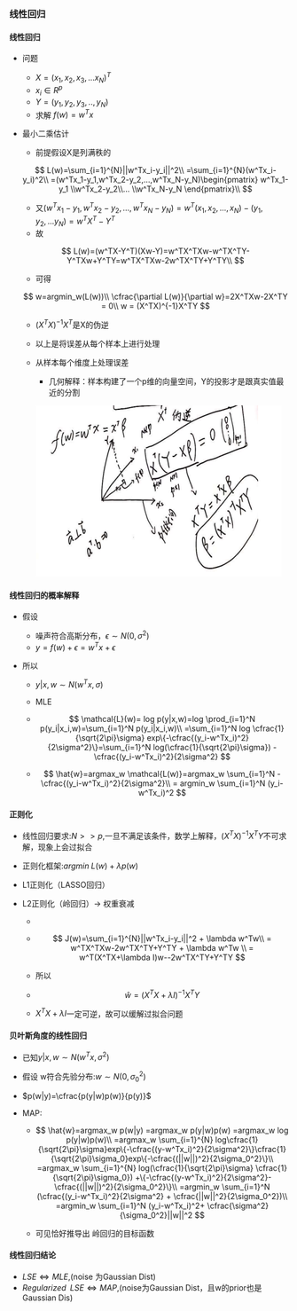 ### 线性回归

#### 线性回归

- 问题
  - $X=(x_1,x_2,x_3,...x_N)^T$
  - $x_i \in R^{p}$
  - $Y=(y_1,y_2,y_3,..,y_N)$
  - 求解 $f(w)=w^Tx$

- 最小二乘估计

  - 前提假设X是列满秩的

  $$
  L(w)=\sum_{i=1}^{N}||w^Tx_i-y_i||^2\\
  =\sum_{i=1}^{N}(w^Tx_i-y_i)^2\\
  =(w^Tx_1-y_1,w^Tx_2-y_2,...,w^Tx_N-y_N)\begin{pmatrix} w^Tx_1-y_1  \\w^Tx_2-y_2\\... \\w^Tx_N-y_N \end{pmatrix}\\
  $$

  

  - 又$(w^Tx_1-y_1,w^Tx_2-y_2,...,w^Tx_N-y_N)= w^T(x_1,x_2,...,x_N)-(y_1,y_2,...y_N)
    = w^TX^T-Y^T$
  - 故

  $$
  L(w)=(w^TX-Y^T)(Xw-Y)=w^TX^TXw-w^TX^TY-Y^TXw+Y^TY=w^TX^TXw-2w^TX^TY+Y^TY\\
  $$

  - 可得

  $$
  w=argmin_w(L(w))\\
  \cfrac{\partial L(w)}{\partial w}=2X^TXw-2X^TY = 0\\
  w = (X^TX)^{-1}X^TY
  $$

  

  - $(X^TX)^{-1}X^T$是X的伪逆

  - 以上是将误差从每个样本上进行处理

  - 从样本每个维度上处理误差

    - 几何解释：样本构建了一个p维的向量空间，Y的投影才是跟真实值最近的分割

    ![img](../img/whiteboard/Linear_1.png)

#### 线性回归的概率解释

- 假设

  - 噪声符合高斯分布，$\epsilon \sim N(0,\sigma^2)$
  - $y=f(w)+\epsilon=w^Tx+\epsilon$

- 所以

  - $y|x,w \sim N(w^Tx,\sigma)$

  - MLE

  - $$
    \mathcal{L}(w)= log p(y|x,w)=log \prod_{i=1}^N p(y_i|x_i,w)=\sum_{i=1}^N p(y_i|x_i,w)\\
    =\sum_{i=1}^N log \cfrac{1}{\sqrt{2\pi}\sigma} exp\{-\cfrac{(y_i-w^Tx_i)^2}{2\sigma^2}\}=\sum_{i=1}^N log(\cfrac{1}{\sqrt{2\pi}\sigma}) - \cfrac{(y_i-w^Tx_i)^2}{2\sigma^2}
    $$

    

  - $$
    \hat{w}=argmax_w \mathcal{L(w)}=argmax_w \sum_{i=1}^N -\cfrac{(y_i-w^Tx_i)^2}{2\sigma^2}\\
    = argmin_w \sum_{i=1}^N (y_i-w^Tx_i)^2
    $$

    

#### 正则化

- 线性回归要求:$N >> p$,一旦不满足该条件，数学上解释，$(X^TX)^{-1}X^TY$不可求解，现象上会过拟合

- 正则化框架:$argmin \;L(w)+\lambda p(w)$

- L1正则化（LASSO回归）

- L2正则化（岭回归）$\rightarrow$ 权重衰减

  - 

  - $$
    J(w)=\sum_{i=1}^{N}||w^Tx_i-y_i||^2 + \lambda w^Tw\\
    = w^TX^TXw-2w^TX^TY+Y^TY + \lambda w^Tw \\
    = w^T(X^TX+\lambda I)w--2w^TX^TY+Y^TY
    $$

  - 所以

  - $$
    \hat{w}=(X^TX+\lambda I)^{-1}X^TY
    $$

  - $X^TX+\lambda I$一定可逆，故可以缓解过拟合问题

#### 贝叶斯角度的线性回归

- 已知$y|x,w \sim N(w^Tx,\sigma^2)$

- 假设 w符合先验分布:$w \sim N(0,\sigma_0^2)$

- $p(w|y)=\cfrac{p(y|w)p(w)}{p(y)}$

- MAP:

  - $$
    \hat{w}=argmax_w p(w|y) =argmax_w p(y|w)p(w) =argmax_w log p(y|w)p(w)\\
    =argmax_w \sum_{i=1}^{N} log\cfrac{1}{\sqrt{2\pi}\sigma}exp\{-\cfrac{(y-w^Tx_i)^2}{2\sigma^2}\}\cfrac{1}{\sqrt{2\pi}\sigma_0}exp\{-\cfrac{(||w||)^2}{2\sigma_0^2}\}\\
    =argmax_w \sum_{i=1}^{N} log(\cfrac{1}{\sqrt{2\pi}\sigma} \cfrac{1}{\sqrt{2\pi}\sigma_0}) +\{-\cfrac{(y-w^Tx_i)^2}{2\sigma^2}-\cfrac{(||w||)^2}{2\sigma_0^2}\}\\
    =argmin_w \sum_{i=1}^N (\cfrac{(y_i-w^Tx_i)^2}{2\sigma^2} + \cfrac{||w||^2}{2\sigma_0^2})\\
    =argmin_w  \sum_{i=1}^N (y_i-w^Tx_i)^2+ \cfrac{\sigma^2}{\sigma_0^2}||w||^2
    $$

  - 可见恰好推导出 岭回归的目标函数

#### 线性回归结论

- $LSE \Leftrightarrow MLE$,(noise 为Gaussian Dist)
- $Regularized\;\;LSE \Leftrightarrow MAP$,(noise为Gaussian Dist，且w的prior也是Gaussian Dis)

